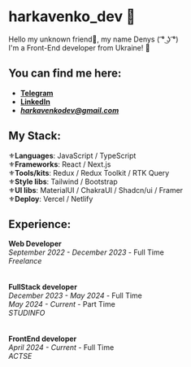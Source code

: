 # harkavenko_dev 🤖

Hello my unknown friend👋, my name Denys ( ͡° ͜ʖ ͡°)<br/>
I'm a Front-End developer from Ukraine! 🥰

## You can find me here:

- **[Telegram](https://t.me/de0nn1s)** <br/>
- **[LinkedIn](https://www.linkedin.com/in/denys-harkavenko-52234a251/)** <br/>
- ***harkavenkodev@gmail.com***

## My Stack:
⚜️**Languages**:  JavaScript / TypeScript<br/>
⚜️**Frameworks**:  React / Next.js<br/>
⚜️**Tools/kits**:  Redux / Redux Toolkit / RTK Query<br/>
⚜️**Style libs**:  Tailwind / Bootstrap <br/>
⚜️**UI libs**:  MaterialUI / ChakraUI / Shadcn/ui / Framer<br/>
⚜️**Deploy**:  Vercel / Netlify<br/>

## Experience:
**Web Developer**<br/>
*September 2022 - December 2023* - Full Time<br/>
_Freelance_<br/>
<br/><br/>
**FullStack developer**<br/>
*December 2023 - May 2024* - Full Time<br/>
*May 2024 - Current* - Part Time<br/>
_STUDINFO_<br/>
<br/><br/>
**FrontEnd developer**<br/>
*April 2024 - Current* - Full Time <br/>
_ACTSE_

